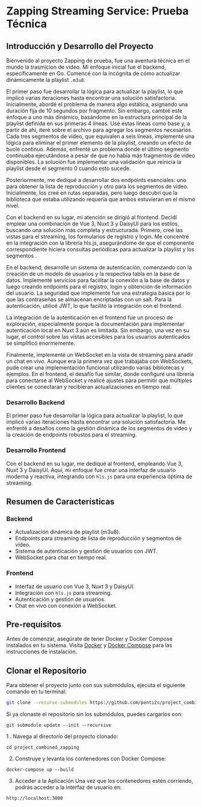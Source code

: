 # Zapping Streaming Service: Prueba Técnica

## Introducción y Desarrollo del Proyecto

Bienvenido al proyecto Zapping de prueba, fue una aventura técnica en el mundo la trasmicion de video. Mi enfoque inicial fue el backend, específicamente en Go. Comencé con la incógnita de cómo actualizar dinámicamente la playlist `.m3u8`.

El primer paso fue desarrollar la lógica para actualizar la playlist, lo que implicó varias iteraciones hasta encontrar una solución satisfactoria. Inicialmente, abordé el problema de manera algo estática, asignando una duración fija de 10 segundos por fragmento. Sin embargo, cambié este enfoque a uno más dinámico, basándome en la estructura principal de la playlist definida en sus primeras 4 líneas. Usé estas líneas como base y, a partir de ahí, iteré sobre el archivo para agregar los segmentos necesarios. Cada tres segmentos de video, que equivalen a seis líneas, implementé una lógica para eliminar el primer elemento de la playlist, creando un efecto de bucle continuo. Además, enfrenté un problema donde el último segmento continuaba ejecutándose a pesar de que no había más fragmentos de video disponibles. La solución fue implementar una validación que reinicia la playlist desde el segmento 0 cuando esto sucede.

Posteriormente, me dediqué a desarrollar dos endpoints esenciales: uno para obtener la lista de reproducción y otro para los segmentos de video. Inicialmente, los creé en rutas separadas, pero luego descubrí que la biblioteca que estaba utilizando requería que ambos estuvieran en el mismo nivel.

Con el backend en su lugar, mi atención se dirigió al frontend. Decidí emplear una combinación de Vue 3, Nuxt 3 y DaisyUI para los estilos, buscando una solución más completa y estructurada. Primero, creé las vistas para el streaming, los formularios de registro y login. Me concentré en la integración con la librería hls.js, asegurándome de que el componente correspondiente hiciera consultas periódicas para actualizar la playlist y los segmentos .

En el backend, desarrollé un sistema de autenticación, comenzando con la creación de un modelo de usuarios y la respectiva tabla en la base de datos. Implementé servicios para facilitar la conexión a la base de datos y luego creando endpoints para el registro, login y obtención de información del usuario. La seguridad que implemente fue una estrategia basica por lo que las contraseñas se almacenan encriptadas con un salt. Para la autenticación, utilicé JWT, lo que facilitó la integración con el frontend.

La integración de la autenticación en el frontend fue un proceso de exploración, especialmente porque la documentación para implementar autenticación local en Nuxt 3 aún es limitada. Sin embargo, una vez en su lugar, el control sobre las vistas accesibles para los usuarios autenticados se simplificó enormemente.

Finalmente, implementé un WebSocket en la vista de streaming para añadir un chat en vivo. Aunque era la primera vez que trabajaba con WebSockets, pude crear una implementación funcional utilizando varias bibliotecas y ejemplos. En el frontend, el desafío fue similar, donde configuré una librería para conectarse al WebSocket y realicé ajustes para permitir que múltiples clientes se conectaran y recibieran actualizaciones en tiempo real.



### Desarrollo Backend
El primer paso fue desarrollar la lógica para actualizar la playlist, lo que implicó varias iteraciones hasta encontrar una solución satisfactoria. Me enfrenté a desafíos como la gestión dinámica de los segmentos de video y la creación de endpoints robustos para el streaming.

### Desarrollo Frontend
Con el backend en su lugar, me dediqué al frontend, empleando Vue 3, Nuxt 3 y DaisyUI. Aquí, mi enfoque fue crear una interfaz de usuario moderna y reactiva, integrando con `hls.js` para una experiencia óptima de streaming.

## Resumen de Características

### Backend
- Actualización dinámica de playlist (m3u8).
- Endpoints para streaming de lista de reproducción y segmentos de video.
- Sistema de autenticación y gestión de usuarios con JWT.
- WebSocket para chat en tiempo real.

### Frontend
- Interfaz de usuario con Vue 3, Nuxt 3 y DaisyUI.
- Integración con `hls.js` para streaming.
- Autenticación y gestión de usuarios.
- Chat en vivo con conexión a WebSocket.


## Pre-requisitos

Antes de comenzar, asegúrate de tener Docker y Docker Compose instalados en tu sistema. Visita [Docker](https://www.docker.com/get-started) y [Docker Compose](https://docs.docker.com/compose/install/) para las instrucciones de instalación.

## Clonar el Repositorio

Para obtener el proyecto junto con sus submódulos, ejecuta el siguiente comando en tu terminal:

```bash
git clone --recurse-submodules https://github.com/penti2s/project_combined_zapping.git
```
Si ya clonaste el repositorio sin los submódulos, puedes cargarlos con:


```
git submodule update --init --recursive
```


1 . Navega al directorio del proyecto clonado:
```
cd project_combined_zapping
```

2. Construye y levanta los contenedores con Docker Compose:
```
docker-compose up --build
```

3. Acceder a la Aplicación
Una vez que los contenedores estén corriendo, podrás acceder a la interfaz de usuario en:

```
http://localhost:3000
```
